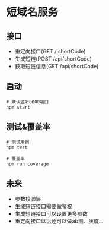 # 短域名服务

## 接口

- 重定向接口(GET /:shortCode)
- 生成短链(POST /api/shortCode)
- 获取短链信息(GET /api/shortCode)

## 启动

```shell
# 默认监听8000端口
npm start
```

## 测试&覆盖率

```shell
# 测试用例
npm test

# 覆盖率
npm run coverage
```

## 未来

- 参数校验层
- 生成短链接口需要做鉴权
- 生成短链接口可以设置更多参数
- 重定向接口以后还可以做ab测、灰度...
